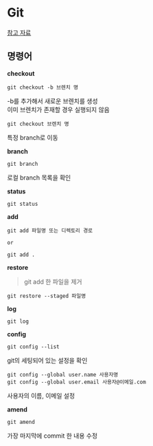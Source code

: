 # Git

[참고 자료](https://git-scm.com/docs)


## 명령어

**checkout**


```
git checkout -b 브렌치 명
```

-b를 추가해서 새로운 브렌치를 생성  
이미 브렌치가 존재할 경우 실행되지 않음

``` 
git checkout 브렌치 명
```

특정 branch로 이동

**branch**

```
git branch
```

로컬 branch 목록을 확인

**status**

```
git status
```

**add**

```
git add 파일명 또는 디렉토리 경로

or

git add .

```

**restore**

> git add 한 파일을 제거

```
git restore --staged 파일명
```

**log**

```
git log
```

**config**

```
git config --list
```

git의 세팅되어 있는 설정을 확인

```
git config --global user.name 사용자명
git config --global user.email 사용자@이메일.com
```

사용자의 이름, 이메일 설정

**amend**

```
git amend 
```

가장 마지막에 commit 한 내용 수정

<!-- 특정 커밋 메시지 수정 항목 추가 필요 -->